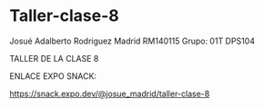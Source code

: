 # Taller-clase-8

Josué Adalberto Rodriguez Madrid RM140115 Grupo: 01T
DPS104

TALLER DE LA CLASE 8

ENLACE EXPO SNACK:


https://snack.expo.dev/@josue_madrid/taller-clase-8



